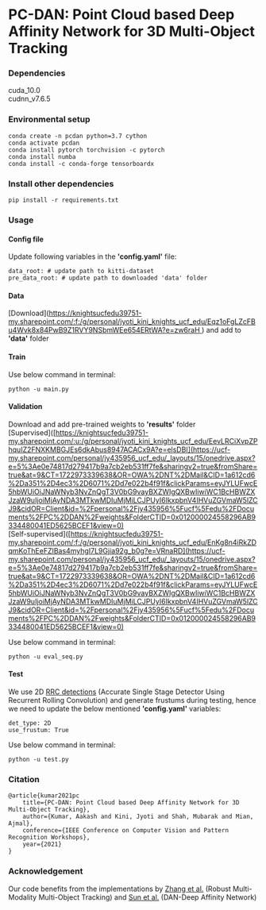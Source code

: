 # PC-DAN: Point Cloud based Deep Affinity Network for 3D Multi-Object Tracking

### Dependencies
cuda_10.0 <br/>
cudnn_v7.6.5

### Environmental setup
```
conda create -n pcdan python=3.7 cython
conda activate pcdan
conda install pytorch torchvision -c pytorch
conda install numba
conda install -c conda-forge tensorboardx
```

### Install other dependencies
```
pip install -r requirements.txt
```

### Usage
#### Config file
Update following variables in the **'config.yaml'** file:
```
data_root: # update path to kitti-dataset
pre_data_root: # update path to downloaded 'data' folder
```

#### Data
[Download]([https://knightsucfedu39751-my.sharepoint.com/:f:/g/personal/jyoti_kini_knights_ucf_edu/Eqz1oFgLZcFBu4Wvk8x84PwB9Z1RVY9NSbmWEe654ERtWA?e=zw6raH
](https://ucf-my.sharepoint.com/personal/jy435956_ucf_edu/_layouts/15/onedrive.aspx?e=5%3Ae0e74817d279417b9a7cb2eb531ff7fe&sharingv2=true&fromShare=true&at=9&CT=1722973339638&OR=OWA%2DNT%2DMail&CID=1a612cd6%2Da351%2D4ec3%2D6071%2Dd7e022b4f91f&clickParams=eyJYLUFwcE5hbWUiOiJNaWNyb3NvZnQgT3V0bG9vayBXZWIgQXBwIiwiWC1BcHBWZXJzaW9uIjoiMjAyNDA3MTkwMDIuMjMiLCJPUyI6IkxpbnV4IHVuZGVmaW5lZCJ9&cidOR=Client&id=%2Fpersonal%2Fjy435956%5Fucf%5Fedu%2FDocuments%2FPC%2DDAN&FolderCTID=0x012000024558296AB9334480041ED5625BCEF1&view=0)) and add to **'data'** folder

#### Train
Use below command in terminal:
```
python -u main.py
```

#### Validation
Download and add pre-trained weights to **'results'** folder <br/>
[Supervised]([https://knightsucfedu39751-my.sharepoint.com/:u:/g/personal/jyoti_kini_knights_ucf_edu/EevLRCiXvpZPhquIZ2FNXKMBGJEs6dkAbus8947ACACx9A?e=elsDBI](https://ucf-my.sharepoint.com/personal/jy435956_ucf_edu/_layouts/15/onedrive.aspx?e=5%3Ae0e74817d279417b9a7cb2eb531ff7fe&sharingv2=true&fromShare=true&at=9&CT=1722973339638&OR=OWA%2DNT%2DMail&CID=1a612cd6%2Da351%2D4ec3%2D6071%2Dd7e022b4f91f&clickParams=eyJYLUFwcE5hbWUiOiJNaWNyb3NvZnQgT3V0bG9vayBXZWIgQXBwIiwiWC1BcHBWZXJzaW9uIjoiMjAyNDA3MTkwMDIuMjMiLCJPUyI6IkxpbnV4IHVuZGVmaW5lZCJ9&cidOR=Client&id=%2Fpersonal%2Fjy435956%5Fucf%5Fedu%2FDocuments%2FPC%2DDAN%2Fweights&FolderCTID=0x012000024558296AB9334480041ED5625BCEF1&view=0) <br/>
[Self-supervised]([https://knightsucfedu39751-my.sharepoint.com/:f:/g/personal/jyoti_kini_knights_ucf_edu/EnKg8n4iRkZDqmKoThEeFZIBas4myhgI7L9Gjia92g_b0g?e=VRnaRD](https://ucf-my.sharepoint.com/personal/jy435956_ucf_edu/_layouts/15/onedrive.aspx?e=5%3Ae0e74817d279417b9a7cb2eb531ff7fe&sharingv2=true&fromShare=true&at=9&CT=1722973339638&OR=OWA%2DNT%2DMail&CID=1a612cd6%2Da351%2D4ec3%2D6071%2Dd7e022b4f91f&clickParams=eyJYLUFwcE5hbWUiOiJNaWNyb3NvZnQgT3V0bG9vayBXZWIgQXBwIiwiWC1BcHBWZXJzaW9uIjoiMjAyNDA3MTkwMDIuMjMiLCJPUyI6IkxpbnV4IHVuZGVmaW5lZCJ9&cidOR=Client&id=%2Fpersonal%2Fjy435956%5Fucf%5Fedu%2FDocuments%2FPC%2DDAN%2Fweights&FolderCTID=0x012000024558296AB9334480041ED5625BCEF1&view=0)

Use below command in terminal:
```
python -u eval_seq.py
```

#### Test
We use 2D [RRC detections](https://github.com/xiaohaoChen/rrc_detection) (Accurate Single Stage Detector Using Recurrent Rolling Convolution) and generate frustums during testing, hence we need to update the below mentioned **'config.yaml'** variables:
```
det_type: 2D
use_frustum: True
```
Use below command in terminal:
```
python -u test.py
```

### Citation
```
@article{kumar2021pc
	title={PC-DAN: Point Cloud based Deep Affinity Network for 3D Multi-Object Tracking},
	author={Kumar, Aakash and Kini, Jyoti and Shah, Mubarak and Mian, Ajmal},
	conference={IEEE Conference on Computer Vision and Pattern Recognition Workshops},
	year={2021}
}
```

### Acknowledgement
Our code benefits from the implementations by [Zhang et al.](https://github.com/ZwwWayne/mmMOT) (Robust Multi-Modality Multi-Object Tracking) and [Sun et al.](https://github.com/shijieS/SST) (DAN-Deep Affinity Network)
